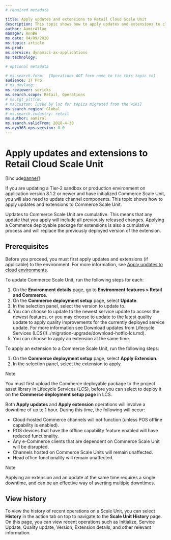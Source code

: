 ```yaml
---
# required metadata

title: Apply updates and extensions to Retail Cloud Scale Unit
description: This topic shows how to apply updates and extensions to cloud-hosted Commerce channel components.
author: AamirAllaq
manager: AnnBe
ms.date: 04/09/2020
ms.topic: article
ms.prod: 
ms.service: dynamics-ax-applications
ms.technology: 

# optional metadata

# ms.search.form:  [Operations AOT form name to tie this topic to]
audience: IT Pro
# ms.devlang: 
ms.reviewer: sericks
ms.search.scope: Retail, Operations 
# ms.tgt_pltfrm: 
# ms.custom: [used by loc for topics migrated from the wiki]
ms.search.region: Global
# ms.search.industry: retail
ms.author: aamiral
ms.search.validFrom: 2018-4-30 
ms.dyn365.ops.version: 8.0 
---
```



# Apply updates and extensions to Retail Cloud Scale Unit

[!include[banner](../includes/banner.md)]

If you are updating a Tier-2 sandbox or production environment on application version 8.1.2 or newer and have initialized Commerce Scale Unit, you will also need to update channel components. This topic shows how to apply updates and extensions to Commerce Scale Unit.

Updates to Commerce Scale Unit are cumulative. This means that any update that you apply will include all previously released changes. Applying a Commerce deployable package for extensions is also a cumulative process and will replace the previously deployed version of the extension.

## Prerequisites

Before you proceed, you must first apply updates and extensions (if applicable) to the environment. For more information, see [Apply updates to cloud environments](apply-deployable-package-system.md).

To update Commerce Scale Unit, run the following steps for each:

1. On the **Environment details** page, go to **Environment features > Retail and Commerce**.
2. On the **Commerce deployment setup** page, select **Update**.
3. In the selection panel, select the version to update to.
4. You can choose to update to the newest service update to access the newest features, or you may choose to update to the latest quality update to apply quality improvements for the currently deployed service update. For more information see Download updates from Lifecycle Services (LCS)](../migration-upgrade/download-hotfix-lcs.md).
5. You can choose to apply an extension at the same time. 

To apply an extension to a Commerce Scale Unit, run the following steps:

1. On the **Commerce deployment setup** page, select **Apply Extension**.
2. In the selection panel, select the extension to apply.

> [!NOTE]
> You must first upload the Commerce deployable package to the project asset library in Lifecycle Services (LCS), before you can select to deploy it on the **Commerce deployment setup page** in LCS.

Both **Apply updates** and **Apply extension** operations will involve a downtime of up to 1 hour. During this time, the following will occur:

- Cloud-hosted Commerce channels will not function (unless POS offline capability is enabled).
- POS devices that have the offline capability feature enabled will have reduced functionality.
- Any e-Commerce clients that are dependent on Commerce Scale Unit will be disrupted.
- Channels hosted on Commerce Scale Units will remain unaffected.
- Head office functionality will remain unaffected.

> [!NOTE]
> Applying an extension and an update at the same time requires a single downtime, and can be an effective way of averting multiple downtimes.

## View history
To view the history of recent operations on a Scale Unit, you can select **History** in the action tab on top to navigate to the **Scale Unit History** page. On this page, you can view recent operations such as Initialize, Service Update, Quality update, Version, Extension details, and other relevant information.

